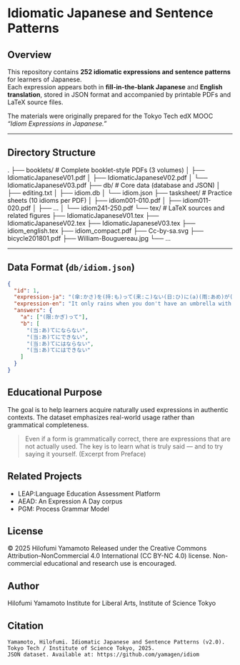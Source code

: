 # Idiomatic Japanese and Sentence Patterns

## Overview

This repository contains **252 idiomatic expressions and sentence patterns** for learners of Japanese.  
Each expression appears both in **fill-in-the-blank Japanese** and **English translation**, stored in JSON format and accompanied by printable PDFs and LaTeX source files.

The materials were originally prepared for the Tokyo Tech edX MOOC *“Idiom Expressions in Japanese.”*

---

## Directory Structure

.
├── booklets/ # Complete booklet-style PDFs (3 volumes)
│ ├── IdiomaticJapaneseV01.pdf
│ ├── IdiomaticJapaneseV02.pdf
│ └── IdiomaticJapaneseV03.pdf
├── db/ # Core data (database and JSON)
│ ├── editing.txt
│ ├── idiom.db
│ └── idiom.json
├── tasksheet/ # Practice sheets (10 idioms per PDF)
│ ├── idiom001-010.pdf
│ ├── idiom011-020.pdf
│ ├── ...
│ └── idiom241-250.pdf
└── tex/ # LaTeX sources and related figures
├── IdiomaticJapaneseV01.tex
├── IdiomaticJapaneseV02.tex
├── IdiomaticJapaneseV03.tex
├── idiom_english.tex
├── idiom_compact.pdf
├── Cc-by-sa.svg
├── bicycle201801.pdf
├── William-Bouguereau.jpg
└── ...


---

## Data Format (`db/idiom.json`)

```json
{
  "id": 1,
  "expression-ja": "(傘:かさ)を(持:も)って(来:こ)ない(日:ひ)に(a)(雨:あめ)が(降:ふ)るから、(天気予報:てんきよほう)はまるで(b)。",
  "expression-en": "It only rains when you don't have an umbrella with you, so you can never count on the weather forecast.",
  "answers": {
    "a": ["(限:かぎ)って"],
    "b": [
      "(当:あ)てにならない",
      "(当:あ)てにできない",
      "(当:あ)てにはならない",
      "(当:あ)てにはできない"
    ]
  }
}
```
## Educational Purpose

The goal is to help learners acquire naturally used expressions in authentic contexts.
The dataset emphasizes real-world usage rather than grammatical completeness.

> Even if a form is grammatically correct, there are expressions that are not actually used.
> The key is to learn what is truly said — and to try saying it yourself.
(Excerpt from Preface)

## Related Projects

- LEAP:Language Education Assessment Platform
- AEAD: An Expression A Day corpus
- PGM: Process Grammar Model

## License

© 2025 Hilofumi Yamamoto
Released under the Creative Commons Attribution–NonCommercial 4.0 International (CC BY-NC 4.0) license.
Non-commercial educational and research use is encouraged.

## Author
Hilofumi Yamamoto 
Institute for Liberal Arts, Institute of Science Tokyo 

## Citation

    Yamamoto, Hilofumi. Idiomatic Japanese and Sentence Patterns (v2.0).
    Tokyo Tech / Institute of Science Tokyo, 2025.
    JSON dataset. Available at: https://github.com/yamagen/idiom
